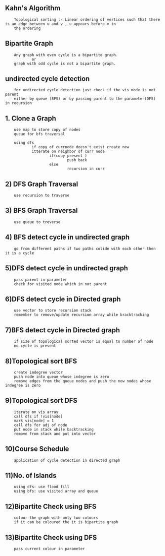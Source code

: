 ## Kahn's Algorithm
        Topological sorting :- Linear ordering of vertices such that there is an edge between u and v , u appears before v in 
        the ordering

## Bipartite Graph
        Any graph with even cycle is a bipartite graph.
                or
        graph with odd cycle is not a bipartite graph.


## undirected cycle detection 
        for undirected cycle detection just check if the vis node is not parent 
        either by queue (BFS) or by passing parent to the parameter(DFS) in recursion

## 1. Clone a Graph
        use map to store copy of nodes
        queue for bfs traversal

        using dfs
                if copy of currnode doesn't exist create new
                itterate on neighbor of curr node
                        if(copy present )
                                push back
                        else
                                recursion in curr

## 2) DFS Graph Traversal
        use recursion to traverse

## 3) BFS Graph Traversal
        use queue to treverse




## 4) BFS detect cycle in undirected graph
        go from different paths if two paths colide with each other then it is a cycle

## 5)DFS detect cycle in undirected graph
        pass parent in parameter
        check for visited node which in not parent


## 6)DFS detect cycle in Directed graph
        use vector to store recursion stack
        remember to remove/update recursion array while bracktracking

## 7)BFS detect cycle in Directed graph
        if size of topological sorted vector is equal to number of node 
        no cycle is present

## 8)Topological sort BFS
        create indegree vector
        push node into queue whose indegree is zero
        remove edges from the queue nodes and push the new nodes whose indegree is zero

## 9)Topological sort DFS
        iterate on vis array
        call dfs if !vis[node]
        mark vis[node] = 1
        call dfs for adj of node
        put node in stack while backtracking
        remove from stack and put into vector 

## 10)Course Schedule
        application of cycle detection in directed graph

## 11)No. of Islands
        using dfs: use flood fill
        using bfs: use visited array and queue

## 12)Bipartite Check using BFS
        colour the graph with only two colours 
        if it can be coloured the it is bipartite graph

## 13)Bipartite Check using DFS
        pass current colour in parameter






